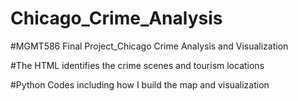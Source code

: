# Chicago_Crime_Analysis
#MGMT586 Final Project_Chicago Crime Analysis and Visualization

#The HTML identifies the crime scenes and tourism locations

#Python Codes including how I build the map and visualization
